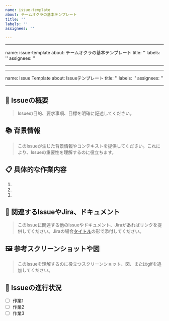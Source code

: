 ```yaml
---
name: issue-template
about: チームオクラの基本テンプレート
title: ''
labels: ''
assignees: ''

---
```


---
name: issue-template
about: チームオクラの基本テンプレート
title: ''
labels: ''
assignees: ''

---

---
name: Issue Template
about: Issueテンプレート
title: ''
labels: ''
assignees: ''

---

## 📝 Issueの概要

> Issueの目的、要求事項、目標を明確に記述してください。

## 📚 背景情報

> このIssueが生じた背景情報やコンテキストを提供してください。これにより、Issueの重要性を理解するのに役立ちます。

## 📋 具体的な作業内容

1. 
2. 
3. 

## 📎 関連するIssueやJira、ドキュメント

> このIssueに関連する他のIssueやドキュメント、Jiraがあればリンクを提供してください。Jiraの場合[タイトル](リンク)の形で添付してください。

## 🖼️ 参考スクリーンショットや図

> このIssueを理解するのに役立つスクリーンショット、図、またはgifを追加してください。

## 🔄 Issueの進行状況

- [ ] 作業1
- [ ] 作業2
- [ ] 作業3
